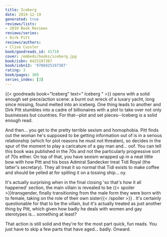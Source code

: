 ```yaml
---
title: Iceberg
date: 2019-12-19
generated: true
reviews/lists:
- 2019 Book Reviews
reviews/series:
- Dirk Pitt
reviews/authors:
- Clive Cussler
book/goodreads_id: 41710
cover: /embeds/books/iceberg.jpg
book/isbn: 0425197387
book/isbn13: '9780425197387'
rating: 3
book/pages: 369
series_index: [3]
---
```

{{< goodreads book="Iceberg" text=" Iceberg " >}} opens with a solid enough set piece/action scene: a burnt out wreck of a luxary yacht, long since missing, found melted into an iceberg. One thing leads to another and Dirk Pitt stumbles into a cadre of billionaires with a plot to take over not only businesses but countries. For that--plot and set pieces--Iceberg is a solid enough read.  

And then... you get to the pretty terrible sexism and homophobia. Pitt finds out the woman he's supposed to be getting information out of is in a serious relationship (which for plot reasons he must not threaten), so decides in the spur of the moment to play a caricature of a gay man and... oof. You can tell this book was published in the 70s and not the particularly progressive sort of 70s either. On top of that, you have sexism wrapped up in a neat little bow with how Pitt and his boss Admiral Sandecker treat Tidi Royal (the latter's secretary). They all treat it so normal that Tidi exists to make coffee and should be yelled at for spilling it on a tossing ship... oy.  

<!--more-->

It's actually surprising when in the final closing 'so that's how it all happened' section, the main villain is revealed to be  {{< spoiler >}}transgender, finally transitioning from the male form they were born with to female, taking on the role of their own sister{{< /spoiler >}}  . It's certainly questionable for that to be the villain, but it's actually treated as just another thing by Pitt, which given how badly he deals with women and gay sterotypes is... something at least?  

That action is still solid and they're for the most part quick, fun reads. You just have to skip a few parts that have aged... badly. Onward.